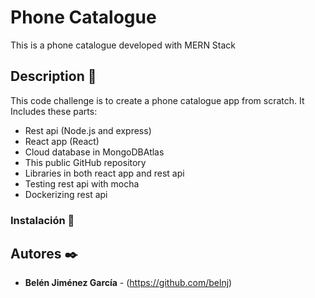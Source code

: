 # Phone Catalogue

This is a phone catalogue developed with MERN Stack

## Description 🚀
This code challenge is to create a phone catalogue app from scratch. It Includes these parts:

-	Rest api (Node.js and express) 
-	React app (React)
- Cloud database in MongoDBAtlas
-	This public GitHub repository
-	Libraries in both react app and rest api
-	Testing rest api with mocha
-	Dockerizing rest api

### Instalación 🔧

## Autores ✒️
* **Belén Jiménez García** - (https://github.com/belnj)
